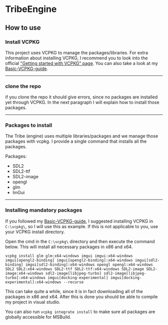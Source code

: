 # TribeEngine

## How to use
### Install VCPKG
This project uses VCPKG to manage the packages/libraries. For extra information about installing VCPKG, I recommend you to look into the official ["Getting started with VCPKG" page](https://vcpkg.io/en/getting-started.html). You can also take a look at my [Basic-VCPKG-guide](https://github.com/Tboske/Basic-VCPKG-guide/blob/main/README.md).

---

### clone the repo
if you clone the repo it should give errors, since no packages are installed yet through VCPKG. In the next paragraph I will explain how to install those packages.

---

### Packages to install 
The Tribe (engine) uses multiple libraries/packages and we manage those packages with vcpkg. I provide a single command that installs all the packages.

Packages:
- SDL2
- SDL2-ttf
- SDL2-image
- opengl
- glm
- ImGui

---

### Installing mandatory packages
If you followed my [Basic-VCPKG-guide](https://github.com/Tboske/Basic-VCPKG-guide/blob/main/README.md), I suggested installing VCPKG in `C:\vcpkg\`, so I will use this as example. If this is not applicable to you, use your VCPKG install directory.

Open the cmd in the `C:\vcpkg\` directory and then execute the command below. This will install all necessary packages in x86 and x64. 

`vcpkg install glm glm:x64-windows imgui imgui:x64-windows imgui[opengl2-binding] imgui[opengl2-binding]:x64-windows imgui[sdl2-binding] imgui[sdl2-binding]:x64-windows opengl opengl:x64-windows SDL2 SDL2:x64-windows SDL2-ttf SDL2-ttf:x64-windows SDL2-image SDL2-image:x64-windows sdl2-image[libjpeg-turbo] sdl2-image[libjpeg-turbo]:x64-windows imgui[docking-experimental] imgui[docking-experimental]:x64-windows --recurse`

This can take quite a while, since it is in fact downloading all of the packages in x86 and x64. After this is done you should be able to compile my project in visual studio.

You can also run `vcpkg integrate install` to make sure all packages are globally accessible for MSBuild.
